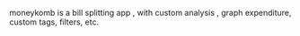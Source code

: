 moneykomb is a bill splitting app , with custom analysis , graph expenditure, custom tags, filters, etc.
